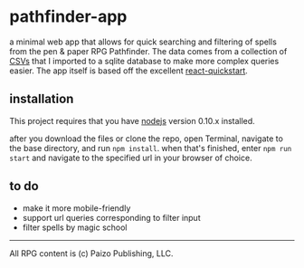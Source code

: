 # pathfinder-app

a minimal web app that allows for quick searching and filtering of spells from the pen & paper RPG Pathfinder. The data comes from a collection of [CSVs][] that I imported to a sqlite database to make more complex queries easier. The app itself is based off the excellent [react-quickstart][].

[CSVs]: http://www.pathfindercommunity.net/home/databases
[react-quickstart]: https://github.com/andreypopp/react-quickstart

## installation

This project requires that you have [nodejs][] version 0.10.x installed.

after you download the files or clone the repo, open Terminal, navigate to the base directory, and run `npm install`. when that's finished, enter `npm run start` and navigate to the specified url in your browser of choice.

[nodejs]: https://nodejs.org

## to do

-	make it more mobile-friendly
-	support url queries corresponding to filter input
-	filter spells by magic school

---
All RPG content is (c) Paizo Publishing, LLC.
